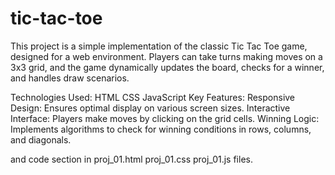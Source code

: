 # tic-tac-toe


This project is a simple implementation of the classic Tic Tac Toe game, designed for a web environment. Players can take turns making moves on a 3x3 grid, and the game dynamically updates the board, checks for a winner, and handles draw scenarios.

Technologies Used:
HTML
CSS
JavaScript
Key Features:
Responsive Design: Ensures optimal display on various screen sizes.
Interactive Interface: Players make moves by clicking on the grid cells.
Winning Logic: Implements algorithms to check for winning conditions in rows, columns, and diagonals.

and code section in 
proj_01.html
proj_01.css
proj_01.js files.
